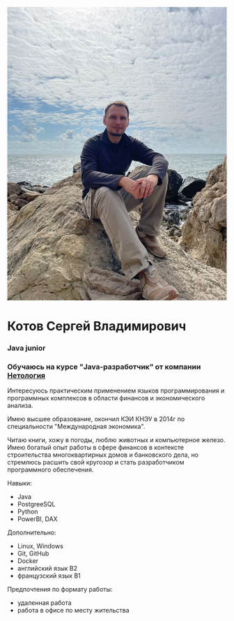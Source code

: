 ﻿![Photo](/img/Kotov.jpg "фото, Котов Сергей Владимирович")

#  Котов Сергей Владимирович #

### Java junior 
### Обучаюсь на курсе "Java-разработчик" от компании [Нетология](https://netology.ru/ "Нетология") 
Интересуюсь практическим применением языков программирования и программных комплексов в области финансов и экономического анализа.

 Имею высшее образование, окончил КЭИ КНЭУ в 2014г 
по специальности "Международная экономика".

Читаю книги, хожу в погоды, люблю животных и компьютерное железо. Имею богатый опыт работы в сфере финансов в контексте строительства многоквартирных домов и банковского дела, но стремлюсь расшить свой кругозор и стать разработчиком программного обеспечения.

Навыки:

* Java 
* PostgreeSQL
* Python
* PowerBI, DAX

Дополнительно:

- Linux, Windows 
- Git, GitHub
- Docker
- английский язык B2
- французский язык B1

Предпочтения по формату работы:

- удаленная работа
- работа в офисе по месту жительства
